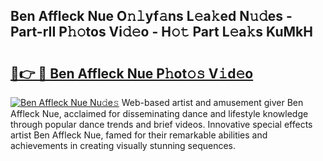 ## Ben Affleck Nue O𝚗𝚕yf𝚊ns L𝚎a𝚔ed N𝚞𝚍es - Part-rII P𝚑𝚘tos Vi𝚍𝚎o - H𝚘𝚝 Part L𝚎a𝚔s KuMkH

# <h2><a href="http://kf0c654.oniu.top/?m=Ben+Affleck+Nue">🔗👉 🔴 Ben Affleck Nue P𝚑ot𝚘𝚜 V𝚒d𝚎o</a></h2>

[![Ben Affleck Nue Nu𝚍e𝚜](https://i.imgur.com/0qMVB7G.gif)](http://kf0c654.oniu.top/?m=Ben+Affleck+Nue)
Web-based artist and amusement giver Ben Affleck Nue, acclaimed for disseminating dance and lifestyle knowledge through popular dance trends and brief videos. Innovative special effects artist Ben Affleck Nue, famed for their remarkable abilities and achievements in creating visually stunning sequences.  
